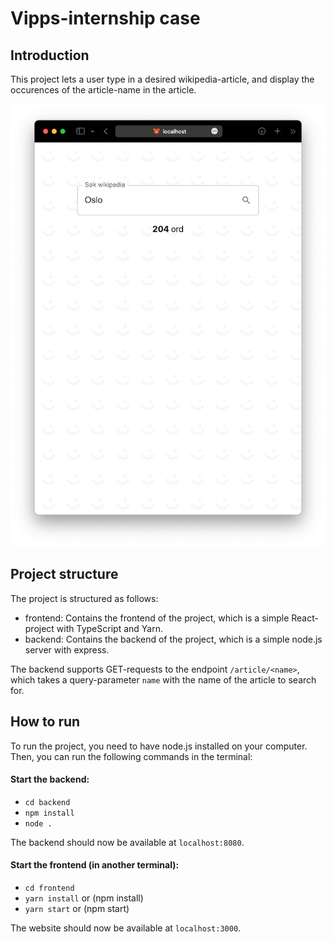 # Vipps-internship case

## Introduction

This project lets a user type in a desired wikipedia-article, and display the occurences of the article-name in the article.

![alt text](./docs/frontend.png)

## Project structure

The project is structured as follows:

- frontend: Contains the frontend of the project, which is a simple React-project with TypeScript and Yarn.
- backend: Contains the backend of the project, which is a simple node.js server with express.

The backend supports GET-requests to the endpoint `/article/<name>`, which takes a query-parameter `name` with the name of the article to search for.

## How to run

To run the project, you need to have node.js installed on your computer. Then, you can run the following commands in the terminal:

#### Start the backend:

- `cd backend`
- `npm install`
- `node .`

The backend should now be available at `localhost:8080`.

#### Start the frontend (in another terminal):

- `cd frontend`
- `yarn install` or (npm install)
- `yarn start` or (npm start)

The website should now be available at `localhost:3000`.
